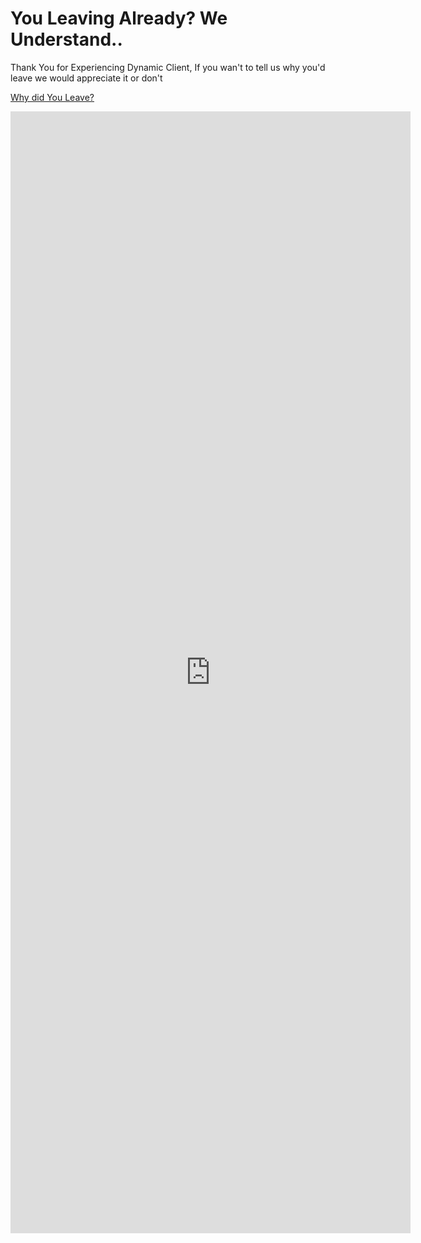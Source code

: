 # You Leaving Already? We Understand..
Thank You for Experiencing Dynamic Client, If you wan't to tell us why you'd leave we would appreciate it or don't

[Why did You Leave?](https://forms.gle/7rjVN56ZRBEXoB9v9)

<iframe src="https://docs.google.com/forms/d/e/1FAIpQLSfIT_mxrNqNuHwN7A_NZa_vcJJZ7ZbDuR9NtBmf_r7UHZSuJQ/viewform?embedded=true" width="640" height="1795" frameborder="0" marginheight="0" marginwidth="0">Loading…</iframe>
